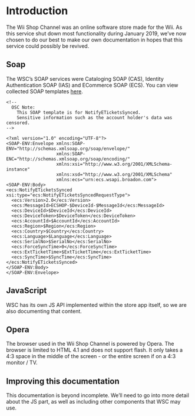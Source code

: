 # Introduction

The Wii Shop Channel was an online software store made for the Wii. As this service shut down most functionality during January 2019, we’ve now chosen to do our best to make our own documentation in hopes that this service could possibly be revived.

## Soap

The WSC’s SOAP services were Cataloging SOAP \(CAS\), Identity Authentication SOAP \(IAS\) and ECommerce SOAP \(ECS\). You can view collected SOAP templates [here](https://github.com/OpenShopChannel/Open-Shop-SOAP/).

```markup
<!--
  OSC Note:
    This SOAP template is for NotifyETicketsSynced.
    Sensitive information such as the account holder's data was censored.
-->

<?xml version="1.0" encoding="UTF-8"?>
<SOAP-ENV:Envelope xmlns:SOAP-ENV="http://schemas.xmlsoap.org/soap/envelope/"
                   xmlns:SOAP-ENC="http://schemas.xmlsoap.org/soap/encoding/"
                   xmlns:xsi="http://www.w3.org/2001/XMLSchema-instance"
                   xmlns:xsd="http://www.w3.org/2001/XMLSchema"
                   xmlns:ecs="urn:ecs.wsapi.broadon.com">
<SOAP-ENV:Body>
<ecs:NotifyETicketsSynced xsi:type="ecs:NotifyETicketsSyncedRequestType">
  <ecs:Version>2.0</ecs:Version>
  <ecs:MessageId>ECSHOP-$DeviceId-$MessageId</ecs:MessageId>
  <ecs:DeviceId>$DeviceId</ecs:DeviceId>
  <ecs:DeviceToken>$DeviceToken</ecs:DeviceToken>
  <ecs:AccountId>$AccountId</ecs:AccountId>
  <ecs:Region>$Region</ecs:Region>
  <ecs:Country>$Country</ecs:Country>
  <ecs:Language>$Language</ecs:Language>
  <ecs:SerialNo>$SerialNo</ecs:SerialNo>
  <ecs:ForceSyncTime>0</ecs:ForceSyncTime>
  <ecs:ExtTicketTime>$ExtTicketTime</ecs:ExtTicketTime>
  <ecs:SyncTime>$SyncTime</ecs:SyncTime>
</ecs:NotifyETicketsSynced>
</SOAP-ENV:Body>
</SOAP-ENV:Envelope>
```

## JavaScript

WSC has its own JS API implemented within the store app itself, so we are also documenting that content.

## Opera

The browser used in the Wii Shop Channel is powered by Opera. The browser is limited to HTML 4.1 and does not support flash. It only takes a 4:3 space in the middle of the screen - or the entire screen if on a 4:3 monitor / TV.

## Improving this documentation

This documentation is beyond incomplete. We’ll need to go into more detail about the JS part, as well as including other components that WSC may use.

